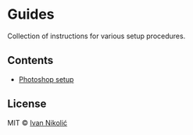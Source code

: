 # Guides

Collection of instructions for various setup procedures.

## Contents

* [Photoshop setup](photoshop/README.md)

## License

MIT © [Ivan Nikolić](http://ivannikolic.com)
